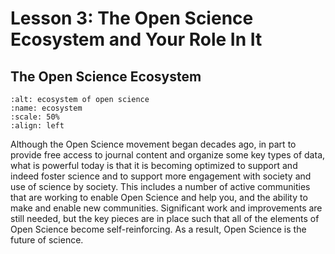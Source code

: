 # Lesson 3: The Open Science Ecosystem and Your Role In It

## The Open Science Ecosystem

```{figure} ../assets/EthosOS_Fig2_Ecosystem.png
:alt: ecosystem of open science
:name: ecosystem
:scale: 50%
:align: left
```

Although the Open Science movement began decades ago, in part to provide free access to journal content and organize some key types of data, what is powerful today is that it is becoming optimized to support and indeed foster science and to support more engagement with society and use of science by society. 
This includes a number of active communities that are working to enable Open Science and help you, and the ability to make and enable new communities. 
Significant work and improvements are still needed, but the key pieces are in place such that all of the elements of Open Science become self-reinforcing. 
As a result, Open Science is the future of science. 